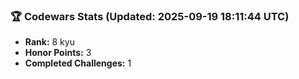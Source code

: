 ### 🏆 Codewars Stats (Updated: 2025-09-19 18:11:44 UTC)

- **Rank:** 8 kyu
- **Honor Points:** 3
- **Completed Challenges:** 1

